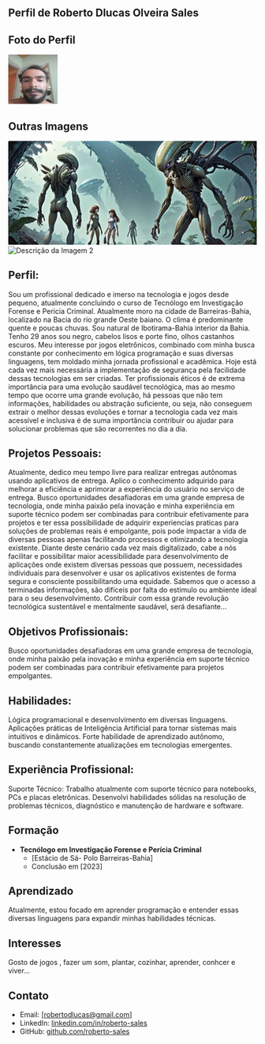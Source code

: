 ## Perfil de Roberto Dlucas Olveira Sales
## Foto do Perfil
![Foto do Perfil](Aspose.Words.2335f35a-3a07-4c7b-9a0e-ca9d8098cc21.001.jpeg)

## Outras Imagens
![Descrição da Imagem 1](alins.jpg)
![Descrição da Imagem 2](caminho/para/imagem2.jpg)

## Perfil:
Sou um profissional dedicado e imerso na tecnologia e jogos desde pequeno, atualmente concluindo o curso de Tecnólogo em Investigação Forense e Pericia Criminal. Atualmente moro na cidade de Barreiras-Bahia, localizado na Bacia do rio grande Oeste baiano. O clima é predominante quente e poucas chuvas. Sou natural de Ibotirama-Bahia interior da Bahia. Tenho 29 anos sou negro, cabelos lisos e porte fino, olhos castanhos escuros. 
 Meu interesse por jogos eletrônicos, combinado com minha busca constante por conhecimento em lógica programação e suas diversas linguagens, tem moldado minha jornada profissional e acadêmica. Hoje está cada vez mais necessária a implementação de segurança pela facilidade dessas tecnologias em ser criadas. Ter profissionais éticos é de extrema importância para uma evolução saudável tecnológica, mas ao mesmo tempo que ocorre uma grande evolução, há pessoas que não tem informações, habilidades ou abstração suficiente, ou seja, não conseguem extrair o melhor dessas evoluções e tornar a tecnologia cada vez mais acessível e inclusiva é de suma importância contribuir ou ajudar para solucionar problemas que são recorrentes no dia a dia.

## Projetos Pessoais:
Atualmente, dedico meu tempo livre para realizar entregas autônomas usando aplicativos de entrega.
Aplico o conhecimento adquirido para melhorar a eficiência e aprimorar a experiência do usuário no serviço de entrega.
Busco oportunidades desafiadoras em uma grande empresa de tecnologia, onde minha paixão pela inovação e minha experiência em suporte técnico podem ser combinadas para contribuir efetivamente para projetos e ter essa possibilidade de adquirir experiencias praticas para soluções de problemas reais é empolgante, pois pode impactar a vida de diversas pessoas apenas facilitando processos e otimizando a tecnologia existente. Diante deste cenário cada vez mais digitalizado, cabe a nós facilitar e possibilitar maior acessibilidade para desenvolvimento de aplicações onde existem diversas pessoas que possuem, necessidades individuais para desenvolver e usar os aplicativos existentes de forma segura e consciente possibilitando uma equidade. Sabemos que o acesso a terminadas informações, são difíceis por falta do estimulo ou ambiente ideal para o seu desenvolvimento.
Contribuir com essa grande revolução tecnológica sustentável e mentalmente saudável, será desafiante... 

## Objetivos Profissionais:
Busco oportunidades desafiadoras em uma grande empresa de tecnologia, onde minha paixão pela inovação e minha experiência em suporte técnico podem ser combinadas para contribuir efetivamente para projetos empolgantes.

## Habilidades:
Lógica programacional e desenvolvimento em diversas linguagens.
Aplicações práticas de Inteligência Artificial para tornar sistemas mais intuitivos e dinâmicos.
Forte habilidade de aprendizado autônomo, buscando constantemente atualizações em tecnologias emergentes.

## Experiência Profissional:
Suporte Técnico:
Trabalho atualmente com suporte técnico para notebooks, PCs e placas eletrônicas.
Desenvolvi habilidades sólidas na resolução de problemas técnicos, diagnóstico e manutenção de hardware e software.

## Formação
- **Tecnólogo em Investigação Forense e Perícia Criminal**
  - [Estácio de Sá- Polo Barreiras-Bahia]
  - Conclusão em [2023]

## Aprendizado
Atualmente, estou focado em aprender programação e entender essas diversas linguagens para expandir minhas habilidades técnicas.

## Interesses
Gosto de jogos , fazer um som, plantar, cozinhar, aprender, conhcer e viver...

## Contato
- Email: [robertodlucas@gmail.com]
- LinkedIn: [linkedin.com/in/roberto-sales](https://www.linkedin.com/in/roberto-sales-bb07a2268/)
- GitHub: [github.com/roberto-sales](https://github.com/dlucslook)
